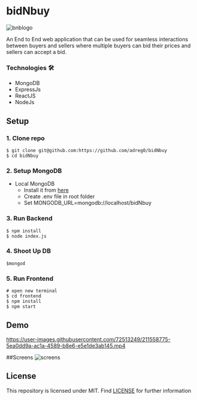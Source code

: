 # bidNbuy



![bnblogo](https://user-images.githubusercontent.com/72513249/211551868-afc7b6b4-ad7a-46cc-b905-add59b5db633.png)

An End to End web application that can be used for seamless interactions between buyers and sellers where multiple buyers can bid their prices and sellers can accept a bid.

### Technologies 🛠
- MongoDB
- ExpressJs
- ReactJS
- NodeJs


## Setup

### 1. Clone repo

```
$ git clone git@github.com:https://github.com/adreg0/bidNbuy
$ cd bidNbuy
```

### 2. Setup MongoDB

- Local MongoDB
  - Install it from [here](https://www.mongodb.com/try/download/community)
  - Create .env file in root folder
  - Set MONGODB_URL=mongodb://localhost/bidNbuy 


### 3. Run Backend

```
$ npm install
$ node index.js
```
### 4. Shoot Up DB
```
$mongod
```

### 5. Run Frontend

```
# open new terminal
$ cd frontend
$ npm install
$ npm start
```

## Demo

https://user-images.githubusercontent.com/72513249/211558775-5ea0dd9a-ac1a-4589-b8e6-e5e1de3ab145.mp4

##Screens
![screens](https://user-images.githubusercontent.com/72513249/211558850-69b14ab0-1cc1-419e-98b9-9bada6aaa1a5.jpg)


## License 

This repository is licensed under MIT. Find [LICENSE](LICENSE) for further information
